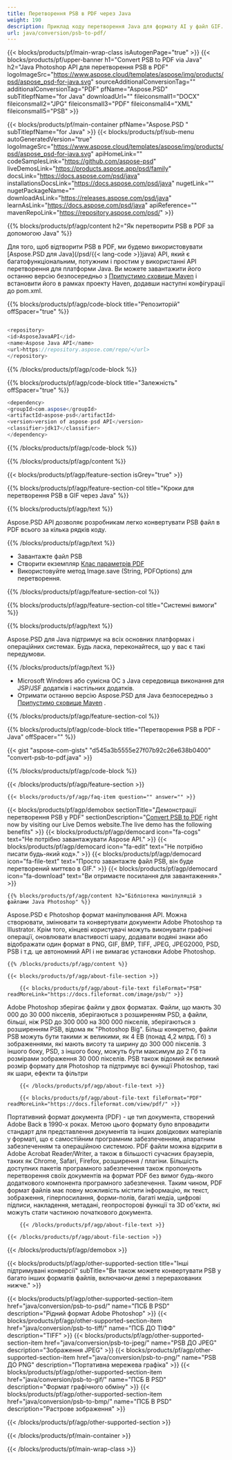 ```yaml
---
title: Перетворення PSB в PDF через Java
weight: 190
description: Приклад коду перетворення Java для формату AI у файл GIF. Використовуйте цей приклад коду для перетворення AI в GIF у будь-якому веб-або настільному Java на основі програми.
url: java/conversion/psb-to-pdf/
---
```


{{< blocks/products/pf/main-wrap-class isAutogenPage="true" >}}
{{< blocks/products/pf/upper-banner h1="Convert PSB to PDF via Java" h2="Java Photoshop API для перетворення PSB в PDF" logoImageSrc="https://www.aspose.cloud/templates/aspose/img/products/psd/aspose_psd-for-java.svg" sourceAdditionalConversionTag="" additionalConversionTag="PDF" pfName="Aspose.PSD" subTitlepfName="for Java" downloadUrl="" fileiconsmall1="DOCX" fileiconsmall2="JPG" fileiconsmall3="PDF" fileiconsmall4="XML" fileiconsmall5="PSB" >}}

{{< blocks/products/pf/main-container pfName="Aspose.PSD " subTitlepfName="for Java" >}}
{{< blocks/products/pf/sub-menu autoGeneratedVersion="true" logoImageSrc="https://www.aspose.cloud/templates/aspose/img/products/psd/aspose_psd-for-java.svg" apiHomeLink="" codeSamplesLink="https://github.com/aspose-psd" liveDemosLink="https://products.aspose.app/psd/family" docsLink="https://docs.aspose.com/psd/java" installationsDocsLink="https://docs.aspose.com/psd/java" nugetLink="" nugetPackageName="" downloadAsLink="https://releases.aspose.com/psd/java" learnAsLink="https://docs.aspose.com/psd/java" apiReference="" mavenRepoLink="https://repository.aspose.com/psd/" >}}

{{% blocks/products/pf/agp/content h2="Як перетворити PSB в PDF за допомогою Java" %}}

 Для того, щоб відтворити PSB в PDF, ми будемо використовувати
 [Aspose.PSD для Java](/psd/{{< lang-code >}}java) 
 API, який є багатофункціональним, потужним і простим у використанні API перетворення для платформи Java. Ви можете завантажити його останню версію безпосередньо з
 [Припустимо сховище Maven](https://repository.aspose.com/psd/) 
 і встановити його в рамках проекту Haven, додавши наступні конфігурації до pom.xml.

{{% blocks/products/pf/agp/code-block title="Репозиторій" offSpacer="true" %}}

```cs

<repository>
<id>AsposeJavaAPI</id>
<name>Aspose Java API</name>
<url>https://repository.aspose.com/repo/</url>
</repository>

```

{{% /blocks/products/pf/agp/code-block %}}

{{% blocks/products/pf/agp/code-block title="Залежність" offSpacer="true" %}}

```cs
<dependency>
<groupId>com.aspose</groupId>
<artifactId>aspose-psd</artifactId>
<version>version of aspose-psd API</version>
<classifier>jdk17</classifier>
</dependency>

```

{{% /blocks/products/pf/agp/code-block %}}

{{% /blocks/products/pf/agp/content %}}

{{< blocks/products/pf/agp/feature-section isGrey="true" >}}

{{% blocks/products/pf/agp/feature-section-col title="Кроки для перетворення PSB в GIF через Java" %}}

{{% blocks/products/pf/agp/text %}}

 Aspose.PSD API дозволяє розробникам легко конвертувати PSB файл в PDF всього за кілька рядків коду.

{{% /blocks/products/pf/agp/text %}}

- Завантажте файл PSB
- Створити екземпляр [Клас параметрів PDF](https://apireference.aspose.com/psd/java/com.aspose.psd.imageoptions/PdfOptions)
- Використовуйте метод Image.save (String, PDFOptions) для перетворення.

{{% /blocks/products/pf/agp/feature-section-col %}}

{{% blocks/products/pf/agp/feature-section-col title="Системні вимоги" %}}

{{% blocks/products/pf/agp/text %}}

 Aspose.PSD для Java підтримує на всіх основних платформах і операційних системах. Будь ласка, переконайтеся, що у вас є такі передумови.

{{% /blocks/products/pf/agp/text %}}

- Microsoft Windows або сумісна ОС з Java середовища виконання для JSP/JSF додатків і настільних додатків.
- Отримати останню версію Aspose.PSD для Java безпосередньо з
 [Припустимо сховище Maven](https://repository.aspose.com/psd/)  .

{{% /blocks/products/pf/agp/feature-section-col %}}

{{% blocks/products/pf/agp/code-block title="Перетворення PSB в PDF - Java" offSpacer="" %}}

{{< gist "aspose-com-gists" "d545a3b5555e27f07b92c26e638b0400" "convert-psb-to-pdf.java" >}}

{{% /blocks/products/pf/agp/code-block %}}

{{< /blocks/products/pf/agp/feature-section >}}

    {{< blocks/products/pf/agp/faq-item question="" answer="" >}}
 

<!-- aboutfile Starts -->

{{< blocks/products/pf/agp/demobox sectionTitle="Демонстрації перетворення PSB у PDF" sectionDescription="[Convert PSB to PDF](https://products.aspose.app/psd/conversion/psb-to-pdf) right now by visiting our Live Demos website.The live demo has the following benefits" >}}
        {{< blocks/products/pf/agp/democard icon="fa-cogs" text="Не потрібно завантажувати Aspose API." >}}
        {{< blocks/products/pf/agp/democard icon="fa-edit" text="Не потрібно писати будь-який код»." >}}
        {{< blocks/products/pf/agp/democard icon="fa-file-text" text="Просто завантажте файл PSB, він буде перетворений миттєво в GIF." >}}
        {{< blocks/products/pf/agp/democard icon="fa-download" text="Ви отримаєте посилання для завантаження»." >}}

    {{% blocks/products/pf/agp/content h2="Бібліотека маніпуляцій з файлами Java Photoshop" %}}

 Aspose.PSD є Photoshop формат маніпулювання API. Можна створювати, змінювати та конвертувати документи Adobe Photoshop та Illustrator. Крім того, кінцеві користувачі можуть виконувати графічні операції, оновлювати властивості шару, додавати водяні знаки або відображати один формат в PNG, GIF, BMP, TIFF, JPEG, JPEG2000, PSD, PSB і т.д. це автономний API і не вимагає установки Adobe Photoshop. 



    {{% /blocks/products/pf/agp/content %}}

    {{< blocks/products/pf/agp/about-file-section >}}

        {{< blocks/products/pf/agp/about-file-text fileFormat="PSB" readMoreLink="https://docs.fileformat.com/image/psb/" >}}

Adobe Photoshop зберігає файли у двох форматах. Файли, що мають 30 000 до 30 000 пікселів, зберігаються з розширенням PSD, а файли, більші, ніж PSD до 300 000 на 300 000 пікселів, зберігаються з розширенням PSB, відома як "Photoshop Big". Більш конкретно, файли PSB можуть бути такими ж великими, як 4 EB (понад 4,2 млрд. Гб) з зображеннями, які мають висоту та ширину до 300 000 пікселів. З іншого боку, PSD, з іншого боку, можуть бути максимум до 2 Гб та розмірами зображення 30 000 пікселів. PSB також відомий як великий розмір формату для Photoshop та підтримує всі функції Photoshop, такі як шари, ефекти та фільтри


        {{< /blocks/products/pf/agp/about-file-text >}}

        {{< blocks/products/pf/agp/about-file-text fileFormat="PDF" readMoreLink="https://docs.fileformat.com/view/pdf/" >}}

Портативний формат документа (PDF) - це тип документа, створений Adobe Back в 1990-х роках. Метою цього формату було впровадити стандарт для представлення документів та інших довідкових матеріалів у форматі, що є самостійним програмним забезпеченням, апаратним забезпеченням та операційною системою. PDF файли можна відкрити в Adobe Acrobat Reader/Writer, а також в більшості сучасних браузерів, таких як Chrome, Safari, Firefox, розширення / плагіни. Більшість доступних пакетів програмного забезпечення також пропонують перетворення своїх документів на формат PDF без вимог будь-якого додаткового компонента програмного забезпечення. Таким чином, PDF формат файлів має повну можливість містити інформацію, як текст, зображення, гіперпосилання, форми-полів, багаті медіа, цифрові підписи, накладення, метадані, геопросторові функції та 3D об'єкти, які можуть стати частиною початкового документа.


        {{< /blocks/products/pf/agp/about-file-text >}}

    {{< /blocks/products/pf/agp/about-file-section >}}

{{< /blocks/products/pf/agp/demobox >}}

<!-- aboutfile Ends -->

{{< blocks/products/pf/agp/other-supported-section title="Інші підтримувані конверсії" subTitle="Ви також можете конвертувати PSB у багато інших форматів файлів, включаючи деякі з перерахованих нижче." >}}

{{< blocks/products/pf/agp/other-supported-section-item href="java/conversion/psb-to-psd/" name="ПСБ В PSD" description="Рідний формат Adobe Photoshop" >}}
{{< blocks/products/pf/agp/other-supported-section-item href="java/conversion/psb-to-tiff/" name="ПСБ ДО ТІФФ" description="TIFF" >}}
{{< blocks/products/pf/agp/other-supported-section-item href="java/conversion/psb-to-jpeg/" name="PSB ДО JPEG" description="Зображення JPEG" >}}
{{< blocks/products/pf/agp/other-supported-section-item href="java/conversion/psb-to-png/" name="PSB ДО PNG" description="Портативна мережева графіка" >}}
{{< blocks/products/pf/agp/other-supported-section-item href="java/conversion/psb-to-gif/" name="ПСБ В PSD" description="Формат графічного обміну" >}}
{{< blocks/products/pf/agp/other-supported-section-item href="java/conversion/psb-to-bmp/" name="ПСБ В PSD" description="Растрове зображення" >}}

{{< /blocks/products/pf/agp/other-supported-section >}}

{{< /blocks/products/pf/main-container >}}
    
{{< /blocks/products/pf/main-wrap-class >}}
